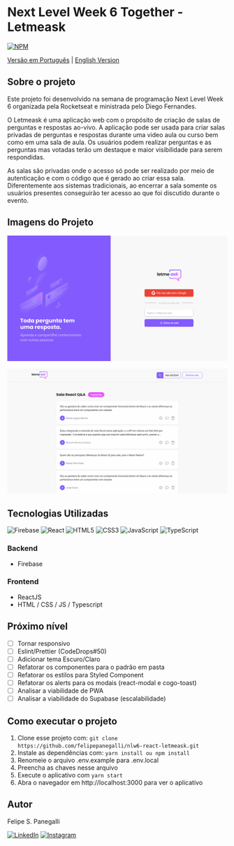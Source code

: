 # Next Level Week 6 Together - Letmeask

[![NPM](https://img.shields.io/npm/l/react)](https://github.com/felipepanegalli/nlw6-react-letmeask/blob/main/LICENSE.md)

[Versão em Português](https://github.com/felipepanegalli/nlw6-react-letmeask) | [English Version](https://github.com/felipepanegalli/nlw6-react-letmeask)

## Sobre o projeto

Este projeto foi desenvolvido na semana de programação Next Level Week 6 organizada pela Rocketseat e ministrada pelo
Diego Fernandes.

O Letmeask é uma aplicação web com o propósito de criação de salas de perguntas e respostas ao-vivo. A aplicação pode ser usada para criar salas privadas de perguntas e respostas durante uma video aula ou curso bem como
em uma sala de aula. Os usuários podem realizar perguntas e as perguntas mas votadas terão um destaque e maior
visibilidade para serem respondidas.

As salas são privadas onde o acesso só pode ser realizado por meio de autenticação e com o código que é gerado ao criar
essa sala. Diferentemente aos sistemas tradicionais, ao encerrar a sala somente os usuários presentes conseguirão ter
acesso ao que foi discutido durante o evento.

## Imagens do Projeto

![Página Inicial](https://raw.githubusercontent.com/felipepanegalli/nlw6-react-letmeask/main/github/pagina-inicial.png)

![Sala Q&A](https://raw.githubusercontent.com/felipepanegalli/nlw6-react-letmeask/main/github/sala-qa.png)

## Tecnologias Utilizadas

<span><img alt="Firebase" src="https://img.shields.io/badge/firebase-%23039BE5.svg?style=for-the-badge&logo=firebase"/></span>
<span><img alt="React" src="https://img.shields.io/badge/react-%2320232a.svg?style=for-the-badge&logo=react&logoColor=%2361DAFB"/></span>
<span><img alt="HTML5" src="https://img.shields.io/badge/html5-%23E34F26.svg?style=for-the-badge&logo=html5&logoColor=white"/></span>
<span><img alt="CSS3" src="https://img.shields.io/badge/css3-%231572B6.svg?style=for-the-badge&logo=css3&logoColor=white"/></span>
<span><img alt="JavaScript" src="https://img.shields.io/badge/javascript-%23323330.svg?style=for-the-badge&logo=javascript&logoColor=%23F7DF1E"/></span>
<span><img alt="TypeScript" src="https://img.shields.io/badge/typescript-%23007ACC.svg?style=for-the-badge&logo=typescript&logoColor=white"/></span>

### Backend

- Firebase

### Frontend

- ReactJS
- HTML / CSS / JS / Typescript

## Próximo nível
- [ ] Tornar responsivo
- [ ] Eslint/Prettier (CodeDrops#50)
- [ ] Adicionar tema Escuro/Claro
- [ ] Refatorar os componentes para o padrão em pasta
- [ ] Refatorar os estilos para Styled Component
- [ ] Refatorar os alerts para os modais (react-modal e cogo-toast)
- [ ] Analisar a viabilidade de PWA
- [ ] Analisar a viabilidade do Supabase (escalabilidade)

## Como executar o projeto

1. Clone esse projeto com: ```git clone https://github.com/felipepanegalli/nlw6-react-letmeask.git```
2. Instale as dependências com: ```yarn install ou npm install```
3. Renomeie o arquivo .env.example para .env.local
4. Preencha as chaves nesse arquivo
5. Execute o aplicativo com ```yarn start```
6. Abra o navegador em http://localhost:3000 para ver o aplicativo

## Autor
Felipe S. Panegalli

<a href="https://www.linkedin.com/in/felipe-panegalli/" target="_blank"><img src="https://img.shields.io/badge/LinkedIn-0077B5?style=for-the-badge&logo=linkedin&logoColor=white" alt="LinkedIn"></a>
<a href="https://www.instagram.com/panegalli/" target="_blank"><img src="https://img.shields.io/badge/Instagram-E4405F?style=for-the-badge&logo=instagram&logoColor=white" alt="Instagram"></a>